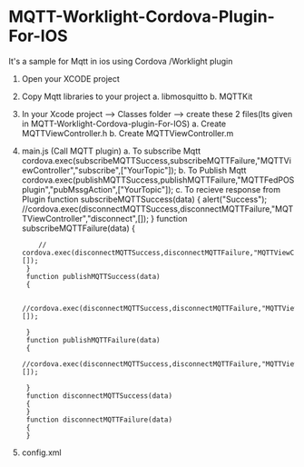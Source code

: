 # MQTT-Worklight-Cordova-Plugin-For-IOS
It's a sample for Mqtt in ios using Cordova /Worklight plugin

1. Open your XCODE project
2. Copy Mqtt libraries to your project
    a. libmosquitto
    b. MQTTKit
3. In your Xcode project --> Classes folder --> create these 2 files(Its given in MQTT-Worklight-Cordova-plugin-For-IOS)
    a. Create MQTTViewController.h
    b. Create MQTTViewController.m
4. main.js (Call MQTT plugin)
    a. To subscribe Mqtt
       cordova.exec(subscribeMQTTSuccess,subscribeMQTTFailure,"MQTTViewController","subscribe",["YourTopic"]); 
    b. To Publish Mqtt
        cordova.exec(publishMQTTSuccess,publishMQTTFailure,"MQTTFedPOSplugin","pubMssgAction",["YourTopic"]);
    c. To recieve response from Plugin
        function subscribeMQTTSuccess(data)
        {
            alert("Success");
            //cordova.exec(disconnectMQTTSuccess,disconnectMQTTFailure,"MQTTViewController","disconnect",[]);
        }
        function subscribeMQTTFailure(data)
        {
           
           // cordova.exec(disconnectMQTTSuccess,disconnectMQTTFailure,"MQTTViewController","disconnect",[]);
        }
        function publishMQTTSuccess(data)
        {
           
        	//cordova.exec(disconnectMQTTSuccess,disconnectMQTTFailure,"MQTTViewController","disconnect",[]);
        
        }
        function publishMQTTFailure(data)
        {
        	//cordova.exec(disconnectMQTTSuccess,disconnectMQTTFailure,"MQTTViewController","disconnect",[]);
        
        }
        function disconnectMQTTSuccess(data)
        {
        }
        function disconnectMQTTFailure(data)
        {
        }
5. config.xml
    <feature name="MQTTViewController">
        <param name="ios-package" value="MQTTViewController" />
    </feature>
      


    
